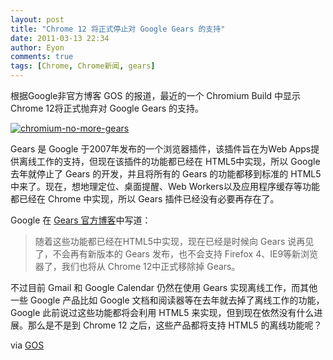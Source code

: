 ```yaml
---
layout: post
title: "Chrome 12 将正式停止对 Google Gears 的支持"
date: 2011-03-13 22:34
author: Eyon
comments: true
tags: [Chrome, Chrome新闻, gears]
---
```

根据Google非官方博客 GOS 的报道，最近的一个 Chromium Build 中显示 Chrome 12将正式抛弃对 Google Gears 的支持。

<a href="http://img.chromi.org/2011/03/chromium-no-more-gears.png">![chromium-no-more-gears](http://img.chromi.org/2011/03/chromium-no-more-gears.png "chromium-no-more-gears")</a>

Gears 是 Google 于2007年发布的一个浏览器插件，该插件旨在为Web Apps提供离线工作的支持，但现在该插件的功能都已经在 HTML5中实现，所以 Google 去年就停止了 Gears 的开发，并且将所有的 Gears 的功能都移到标准的 HTML5 中来了。现在，想地理定位、桌面提醒、Web Workers以及应用程序缓存等功能都已经在 Chrome 中实现，所以 Gears 插件已经没有必要再存在了。

Google 在 [Gears 官方博客](http://gearsblog.blogspot.com/2011/03/stopping-gears.html)中写道：



>随着这些功能都已经在HTML5中实现，现在已经是时候向 Gears 说再见了，不会再有新版本的 Gears 发布，也不会支持 Firefox 4、IE9等新浏览器了，我们也将从 Chrome 12中正式移除掉 Gears。




不过目前 Gmail 和 Google Calendar 仍然在使用 Gears 实现离线工作，而其他一些 Google 产品比如 Google 文档和阅读器等在去年就去掉了离线工作的功能，Google 此前说过这些功能都将会利用 HTML5 来实现，但到现在依然没有什么进展。那么是不是到 Chrome 12 之后，这些产品都将支持 HTML5 的离线功能呢？ 

via [GOS](http://googlesystem.blogspot.com/2011/03/chrome-12-drops-support-for-google.html)
